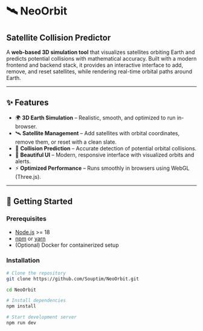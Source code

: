 # 🛰️ NeoOrbit
## Satellite Collision Predictor 

A **web-based 3D simulation tool** that visualizes satellites orbiting Earth and predicts potential collisions with mathematical accuracy. Built with a modern frontend and backend stack, it provides an interactive interface to add, remove, and reset satellites, while rendering real-time orbital paths around Earth.  

---

## ✨ Features  
- 🌍 **3D Earth Simulation** – Realistic, smooth, and optimized to run in-browser.  
- 🛰 **Satellite Management** – Add satellites with orbital coordinates, remove them, or reset with a clean slate.  
- 🚨 **Collision Prediction** – Accurate detection of potential orbital collisions.  
- 🎨 **Beautiful UI** – Modern, responsive interface with visualized orbits and alerts.  
- ⚡ **Optimized Performance** – Runs smoothly in browsers using WebGL (Three.js).  


---

## 🚀 Getting Started  

### Prerequisites  
- [Node.js](https://nodejs.org/) >= 18  
- [npm](https://www.npmjs.com/) or [yarn](https://yarnpkg.com/)  
- (Optional) Docker for containerized setup  

### Installation  

```bash
# Clone the repository
git clone https://github.com/Souptim/NeoOrbit.git

cd NeoOrbit

# Install dependencies
npm install

# Start development server
npm run dev
